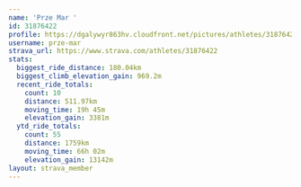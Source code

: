 ```yaml
---
name: 'Prze Mar '
id: 31876422
profile: https://dgalywyr863hv.cloudfront.net/pictures/athletes/31876422/22548952/6/large.jpg
username: prze-mar
strava_url: https://www.strava.com/athletes/31876422
stats:
  biggest_ride_distance: 180.04km
  biggest_climb_elevation_gain: 969.2m
  recent_ride_totals:
    count: 10
    distance: 511.97km
    moving_time: 19h 45m
    elevation_gain: 3381m
  ytd_ride_totals:
    count: 55
    distance: 1759km
    moving_time: 66h 02m
    elevation_gain: 13142m
layout: strava_member
--- 
```

